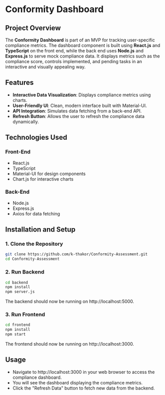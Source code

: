 # Conformity Dashboard

## Project Overview
The **Conformity Dashboard** is part of an MVP for tracking user-specific compliance metrics. The dashboard component is built using **React.js** and **TypeScript** on the front end, while the back end uses **Node.js** and **Express.js** to serve mock compliance data. It displays metrics such as the compliance score, controls implemented, and pending tasks in an interactive and visually appealing way.

## Features
- **Interactive Data Visualization**: Displays compliance metrics using charts.
- **User-Friendly UI**: Clean, modern interface built with Material-UI.
- **API Integration**: Simulates data fetching from a back-end API.
- **Refresh Button**: Allows the user to refresh the compliance data dynamically.

## Technologies Used
### Front-End
- React.js
- TypeScript
- Material-UI for design components
- Chart.js for interactive charts

### Back-End
- Node.js
- Express.js
- Axios for data fetching

## Installation and Setup

### 1. Clone the Repository
```bash
git clone https://github.com/k-thakor/Conformity-Assessment.git
cd Conformity-Assessment
```
### 2. Run Backend
```bash
cd backend
npm install
npm server.js
```
The backend should now be running on http://localhost:5000.

### 3. Run Frontend
```bash
cd frontend
npm install
npm start
```
The frontend should now be running on http://localhost:3000.

## Usage
- Navigate to http://localhost:3000 in your web browser to access the compliance dashboard.
- You will see the dashboard displaying the compliance metrics.
- Click the "Refresh Data" button to fetch new data from the backend.
